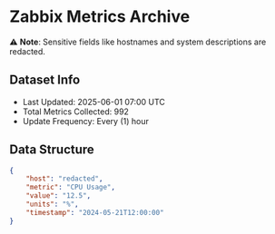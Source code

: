 # Zabbix Metrics Archive

⚠️ **Note**: Sensitive fields like hostnames and system descriptions are redacted.

## Dataset Info
- Last Updated: 2025-06-01 07:00 UTC
- Total Metrics Collected: 992
- Update Frequency: Every (1) hour

## Data Structure
```json
{
    "host": "redacted",
    "metric": "CPU Usage",
    "value": "12.5",
    "units": "%",
    "timestamp": "2024-05-21T12:00:00"
}
```
